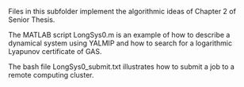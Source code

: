 Files in this subfolder implement the algorithmic ideas of Chapter 2 of Senior Thesis. 

The MATLAB script LongSys0.m is an example of how to describe a dynamical system using YALMIP and how to search for a logarithmic Lyapunov certificate of GAS.

The bash file LongSys0_submit.txt illustrates how to submit a job to a remote computing cluster.

